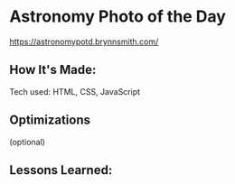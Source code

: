 <h1>Astronomy Photo of the Day</h1>

<a href="https://astronomypotd.brynnsmith.com/">https://astronomypotd.brynnsmith.com/</a>

<h2>How It's Made:</h2>

Tech used: HTML, CSS, JavaScript

<h2>Optimizations</h2>

(optional)

<h2>Lessons Learned:</h2>



